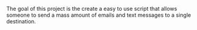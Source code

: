 The goal of this project is the create a easy to use script that allows someone to send a mass amount of emails and text messages to a single destination. 
